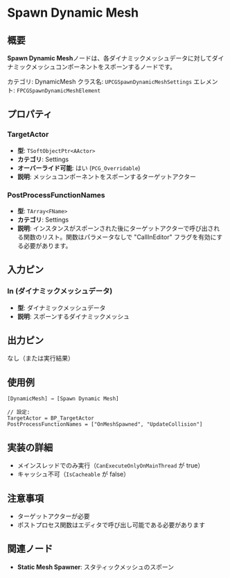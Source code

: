 # Spawn Dynamic Mesh

## 概要

**Spawn Dynamic Mesh**ノードは、各ダイナミックメッシュデータに対してダイナミックメッシュコンポーネントをスポーンするノードです。

カテゴリ: DynamicMesh
クラス名: `UPCGSpawnDynamicMeshSettings`
エレメント: `FPCGSpawnDynamicMeshElement`

## プロパティ

### TargetActor
- **型**: `TSoftObjectPtr<AActor>`
- **カテゴリ**: Settings
- **オーバーライド可能**: はい (`PCG_Overridable`)
- **説明**: メッシュコンポーネントをスポーンするターゲットアクター

### PostProcessFunctionNames
- **型**: `TArray<FName>`
- **カテゴリ**: Settings
- **説明**: インスタンスがスポーンされた後にターゲットアクターで呼び出される関数のリスト。関数はパラメータなしで "CallInEditor" フラグを有効にする必要があります。

## 入力ピン

### In (ダイナミックメッシュデータ)
- **型**: ダイナミックメッシュデータ
- **説明**: スポーンするダイナミックメッシュ

## 出力ピン

なし（または実行結果）

## 使用例

```
[DynamicMesh] → [Spawn Dynamic Mesh]

// 設定:
TargetActor = BP_TargetActor
PostProcessFunctionNames = ["OnMeshSpawned", "UpdateCollision"]
```

## 実装の詳細

- メインスレッドでのみ実行（`CanExecuteOnlyOnMainThread` が true）
- キャッシュ不可（`IsCacheable` が false）

## 注意事項

- ターゲットアクターが必要
- ポストプロセス関数はエディタで呼び出し可能である必要があります

## 関連ノード

- **Static Mesh Spawner**: スタティックメッシュのスポーン
